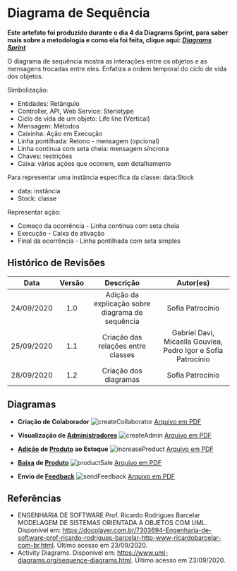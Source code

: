 # Diagrama de Sequência
**Este artefato foi produzido durante o dia 4 da Diagrams Sprint, para saber mais sobre a metodologia e como ela foi feita, clique aqui: _[Diagrams Sprint](Modeling/Diagrams/Diagrams.md)_**

O diagrama de sequência mostra as interações entre os objetos e as mensagens trocadas entre eles. Enfatiza a ordem temporal do ciclo de vida dos objetos.

Simbolização:
- Entidades: Retângulo
- Controller, API, Web Service: Steriotype 
- Ciclo de vida de um objeto: Life line (Vertical)
- Mensagem: Métodos 
- Caixinha: Ação em Execução
- Linha pontilhada: Retono - mensagem (opcional)
- Linha continua com seta cheia: mensagem síncrona
- Chaves: restrições
- Caixa: várias ações que ocorrem, sem detalhamento

Para representar uma instância específica da classe:
data:Stock
- data: instância
- Stock: classe 

Representar ação:
- Começo da ocorrência - Linha continua com seta cheia
- Execução - Caixa de ativação
- Final da ocorrência - Linha pontilhada com seta simples 


## Histórico de Revisões
| Data | Versão | Descrição | Autor(es) |
|:----:|:------:|:---------:|:---------:|
| 24/09/2020 | 1.0 | Adição da explicação sobre diagrama de sequência | Sofia Patrocínio |
| 25/09/2020 | 1.1 | Criação das relações entre classes | Gabriel Davi, Micaella Gouviea, Pedro Igor e Sofia Patrocínio |
| 28/09/2020 | 1.2 | Criação dos diagramas | Sofia Patrocínio |

## Diagramas

* **Criação de Colaborador**
![createCollaborator](../../assets/diagramas/sequência/CreateCollaborator.png)
<a href="https://unbarqdsw.github.io/2020.1_G12_Stock/assets/pdf/diagramas/sequência/CreateCollaborator.pdf">Arquivo em PDF</a>

* **Visualização de [Administradores](Modeling/objeto?id=Admin)**
![createAdmin](../../assets/diagramas/sequência/CreateAdmin.png)
<a href="https://unbarqdsw.github.io/2020.1_G12_Stock/assets/pdf/diagramas/sequência/CreateAdmin.pdf">Arquivo em PDF</a>

* **[Adição](Modeling/verbo?id=Cadastrar-Produto) de [Produto](Modeling/objeto?id=Produto) ao Estoque**
![increaseProduct](../../assets/diagramas/sequência/IncreaseProduct.png)
<a href="https://unbarqdsw.github.io/2020.1_G12_Stock/assets/pdf/diagramas/sequência/IncreaseProduct.pdf">Arquivo em PDF</a>

* **[Baixa](Modeling/verbo?id=Baixa-em-Produto) de [Produto](Modeling/objeto?id=Produto)**
![productSale](../../assets/diagramas/sequência/ProductSale.png)
<a href="https://unbarqdsw.github.io/2020.1_G12_Stock/assets/pdf/diagramas/sequência/ProductSale.pdf">Arquivo em PDF</a>

* **Envio de [Feedback](/Modeling/verbo?id=feedback)**
![sendFeedback](../../assets/diagramas/sequência/SendFeedback.png)
<a href="https://unbarqdsw.github.io/2020.1_G12_Stock/assets/pdf/diagramas/sequência/SendFeedback.pdf">Arquivo em PDF</a>



## Referências
- ENGENHARIA DE SOFTWARE Prof. Ricardo Rodrigues Barcelar MODELAGEM DE SISTEMAS ORIENTADA A OBJETOS COM UML. Disponível em: <https://docplayer.com.br/7303694-Engenharia-de-software-prof-ricardo-rodrigues-barcelar-http-www-ricardobarcelar-com-br.html>. Último acesso em 23/09/2020.
- Activity Diagrams. Disponível em: <https://www.uml-diagrams.org/sequence-diagrams.html>. Último acesso em 23/09/2020.